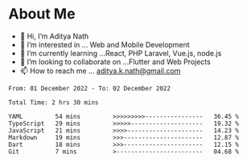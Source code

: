 # About Me

- 👋 Hi, I’m Aditya Nath
- 👀 I’m interested in ... Web and Mobile Development
- 🌱 I’m currently learning ...React, PHP Laravel, Vue.js, node.js
- 💞️ I’m looking to collaborate on ...Flutter and Web Projects
- 📫 How to reach me ... aditya.k.nath@gmail.com

<!--START_SECTION:waka-->

```text
From: 01 December 2022 - To: 02 December 2022

Total Time: 2 hrs 30 mins

YAML         54 mins         >>>>>>>>>----------------   36.45 %
TypeScript   29 mins         >>>>>--------------------   19.32 %
JavaScript   21 mins         >>>>---------------------   14.23 %
Markdown     19 mins         >>>----------------------   12.87 %
Dart         18 mins         >>>----------------------   12.15 %
Git          7 mins          >------------------------   04.68 %
```

<!--END_SECTION:waka-->

<!---
kronosking007/kronosking007 is a ✨ special ✨ repository because its `README.md` (this file) appears on your GitHub profile.
You can click the Preview link to take a look at your changes.
--->
